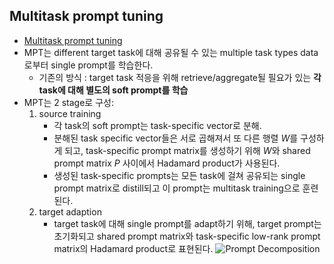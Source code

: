 ## Multitask prompt tuning
- [Multitask prompt tuning](https://huggingface.co/datasets/huggingface/documentation-images/resolve/main/peft/mpt.png)
- MPT는 different target task에 대해 공유될 수 있는 multiple task types data로부터 single prompt를 학습한다.
    - 기존의 방식 : target task 적응을 위해 retrieve/aggregate될 필요가 있는 **각 task에 대해 별도의 soft prompt를 학습**
- MPT는 2 stage로 구성:
    1. source training
        - 각 task의 soft prompt는 task-specific vector로 분해. 
        - 분해된 task specific vector들은 서로 곱해져서 또 다른 행렬 $W$를 구성하게 되고, task-specific prompt matrix를 생성하기 위해 $W$와 shared prompt matrix $P$ 사이에서 Hadamard product가 사용된다. 
        - 생성된 task-specific prompts는 모든 task에 걸쳐 공유되는 single prompt matrix로 distill되고 이 prompt는 multitask training으로 훈련된다.
    2. target adaption
        - target task에 대해 single prompt를 adapt하기 위해, target prompt는 초기화되고 shared prompt matrix와 task-specific low-rank prompt matrix의 Hadamard product로 표현된다.
    ![Prompt Decomposition](https://huggingface.co/datasets/huggingface/documentation-images/resolve/main/peft/mpt-decomposition.png)
